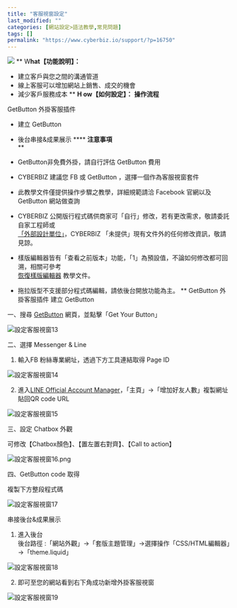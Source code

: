 ```yaml
---
title: "客服視窗設定"
last_modified: ""
categories: [網站設定>語法教學,常見問題]
tags: []
permalink: "https://www.cyberbiz.io/support/?p=16750"
---
```


![](https://www.cyberbiz.io/support/wp-content/uploads/全版本.png) **
W**hat【功能說明】：**

* 建立客戶與您之間的溝通管道
* 線上客服可以增加網站上銷售、成交的機會
* 減少客戶服務成本
** **H ow【如何設定】：** **操作流程**  

GetButton 外掛客服插件

* 建立 GetButton
* 後台串接&成果展示
**** **注意事項**  
**

* GetButton非免費外掛，請自行評估 GetButton 費用
* CYBERBIZ 建議您 FB 或 GetButton ，選擇一個作為客服視窗套件
* 此教學文件僅提供操作步驟之教學，詳細規範請洽 Facebook 官網以及 GetButton 網站做查詢
* CYBERBIZ 公開版行程式碼供商家可「自行」修改，若有更改需求，敬請委託自家工程師或  
[「外部設計單位」](https://docs.google.com/spreadsheets/d/1uvrqOE10xyMVPvUctgOw9HddT9wbty5ZCNnBQCpmlMI/edit?usp=sharing)，CYBERBIZ
「未提供」現有文件外的任何修改資訊，敬請見諒。

* 樣版編輯器皆有「查看之前版本」功能，「1」為預設值，不論如何修改都可回溯，相關可參考  
[恢復樣版編輯器](https://www.cyberbiz.io/support/?p=16146) 教學文件。

* 拖拉版型不支援部分程式碼編輯，請依後台開放功能為主。
** GetButton 外掛客服插件 建立 GetButton  

一、搜尋 [GetButton](https://getbutton.io/) 網頁，並點擊「Get Your Button」  

![設定客服視窗13](https://www.cyberbiz.io/support/wp-content/uploads/2021/07/設定客服視窗13.png)  

二、選擇 Messenger & Line  


1. 輸入FB 粉絲專業網址，透過下方工具連結取得 Page ID  

![設定客服視窗14](https://www.cyberbiz.io/support/wp-content/uploads/2021/07/設定客服視窗14.png)



2. 進入[LINE Official Account Manager](https://account.line.biz/login?redirectUri=https%3A%2F%2Fmanager.line.biz%2F%3Fstatus%3Dsuccess
)，「主頁」→「增加好友人數」複製網址貼回QR code URL  

![設定客服視窗15](https://www.cyberbiz.io/support/wp-content/uploads/2021/07/設定客服視窗15.png)  


三、設定 Chatbox 外觀  

可修改【Chatbox顏色】、【置左置右對齊】、【Call to action】  

![設定客服視窗16.png](https://www.cyberbiz.io/support/wp-content/uploads/2021/07/設定客服視窗16.png)  

四、GetButton code 取得  

複製下方整段程式碼  

![設定客服視窗17](https://www.cyberbiz.io/support/wp-content/uploads/2021/07/設定客服視窗17.png)  

串接後台&成果展示  


1. 進入後台  
後台路徑 :「網站外觀」→「套版主題管理」→選擇操作「CSS/HTML編輯器」→「theme.liquid」  

![設定客服視窗18](https://www.cyberbiz.io/support/wp-content/uploads/2021/07/設定客服視窗18.png)  


2. 即可至您的網站看到右下角成功新增外掛客服視窗  

![設定客服視窗19](https://www.cyberbiz.io/support/wp-content/uploads/2021/07/設定客服視窗19.png)

